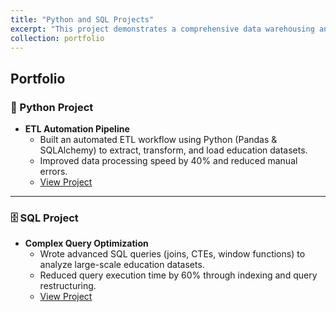 ```yaml
---
title: "Python and SQL Projects"
excerpt: "This project demonstrates a comprehensive data warehousing and analytics solution, from building a data warehouse to generating actionable insights"
collection: portfolio
---
```

## Portfolio  

### 🐍 Python Project  
- **ETL Automation Pipeline**  
  - Built an automated ETL workflow using Python (Pandas & SQLAlchemy) to extract, transform, and load education datasets.  
  - Improved data processing speed by 40% and reduced manual errors.  
  - [View Project](https://github.com/yourusername/etl-pipeline)  

---

### 🗄️ SQL Project  
- **Complex Query Optimization**  
  - Wrote advanced SQL queries (joins, CTEs, window functions) to analyze large-scale education datasets.  
  - Reduced query execution time by 60% through indexing and query restructuring.  
  - [View Project](https://github.com/otalog/SQL-Data-Warehouse-Project)  


